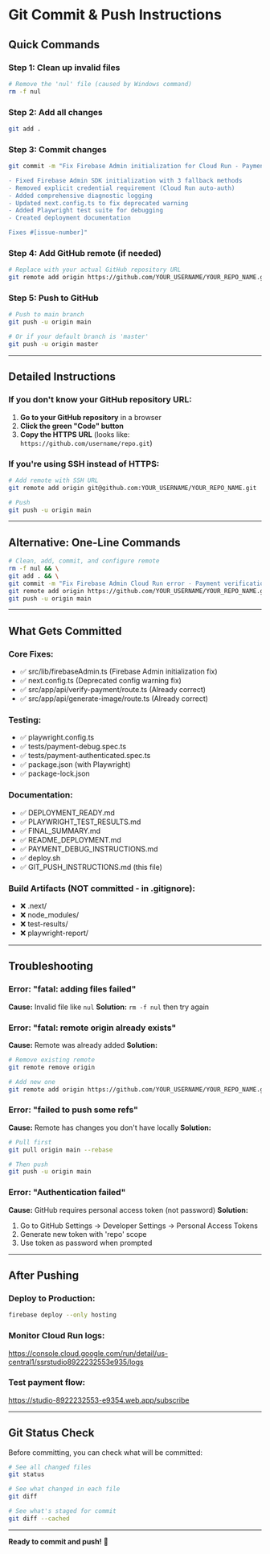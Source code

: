 # Git Commit & Push Instructions

## Quick Commands

### Step 1: Clean up invalid files
```bash
# Remove the 'nul' file (caused by Windows command)
rm -f nul
```

### Step 2: Add all changes
```bash
git add .
```

### Step 3: Commit changes
```bash
git commit -m "Fix Firebase Admin initialization for Cloud Run - Payment error resolved

- Fixed Firebase Admin SDK initialization with 3 fallback methods
- Removed explicit credential requirement (Cloud Run auto-auth)
- Added comprehensive diagnostic logging
- Updated next.config.ts to fix deprecated warning
- Added Playwright test suite for debugging
- Created deployment documentation

Fixes #[issue-number]"
```

### Step 4: Add GitHub remote (if needed)
```bash
# Replace with your actual GitHub repository URL
git remote add origin https://github.com/YOUR_USERNAME/YOUR_REPO_NAME.git
```

### Step 5: Push to GitHub
```bash
# Push to main branch
git push -u origin main

# Or if your default branch is 'master'
git push -u origin master
```

---

## Detailed Instructions

### If you don't know your GitHub repository URL:

1. **Go to your GitHub repository** in a browser
2. **Click the green "Code" button**
3. **Copy the HTTPS URL** (looks like: `https://github.com/username/repo.git`)

### If you're using SSH instead of HTTPS:

```bash
# Add remote with SSH URL
git remote add origin git@github.com:YOUR_USERNAME/YOUR_REPO_NAME.git

# Push
git push -u origin main
```

---

## Alternative: One-Line Commands

```bash
# Clean, add, commit, and configure remote
rm -f nul && \
git add . && \
git commit -m "Fix Firebase Admin Cloud Run error - Payment verification now works" && \
git remote add origin https://github.com/YOUR_USERNAME/YOUR_REPO_NAME.git && \
git push -u origin main
```

---

## What Gets Committed

### Core Fixes:
- ✅ src/lib/firebaseAdmin.ts (Firebase Admin initialization fix)
- ✅ next.config.ts (Deprecated config warning fix)
- ✅ src/app/api/verify-payment/route.ts (Already correct)
- ✅ src/app/api/generate-image/route.ts (Already correct)

### Testing:
- ✅ playwright.config.ts
- ✅ tests/payment-debug.spec.ts
- ✅ tests/payment-authenticated.spec.ts
- ✅ package.json (with Playwright)
- ✅ package-lock.json

### Documentation:
- ✅ DEPLOYMENT_READY.md
- ✅ PLAYWRIGHT_TEST_RESULTS.md
- ✅ FINAL_SUMMARY.md
- ✅ README_DEPLOYMENT.md
- ✅ PAYMENT_DEBUG_INSTRUCTIONS.md
- ✅ deploy.sh
- ✅ GIT_PUSH_INSTRUCTIONS.md (this file)

### Build Artifacts (NOT committed - in .gitignore):
- ❌ .next/
- ❌ node_modules/
- ❌ test-results/
- ❌ playwright-report/

---

## Troubleshooting

### Error: "fatal: adding files failed"
**Cause:** Invalid file like `nul`
**Solution:** `rm -f nul` then try again

### Error: "fatal: remote origin already exists"
**Cause:** Remote was already added
**Solution:**
```bash
# Remove existing remote
git remote remove origin

# Add new one
git remote add origin https://github.com/YOUR_USERNAME/YOUR_REPO_NAME.git
```

### Error: "failed to push some refs"
**Cause:** Remote has changes you don't have locally
**Solution:**
```bash
# Pull first
git pull origin main --rebase

# Then push
git push -u origin main
```

### Error: "Authentication failed"
**Cause:** GitHub requires personal access token (not password)
**Solution:**
1. Go to GitHub Settings → Developer Settings → Personal Access Tokens
2. Generate new token with 'repo' scope
3. Use token as password when prompted

---

## After Pushing

### Deploy to Production:
```bash
firebase deploy --only hosting
```

### Monitor Cloud Run logs:
https://console.cloud.google.com/run/detail/us-central1/ssrstudio8922232553e935/logs

### Test payment flow:
https://studio-8922232553-e9354.web.app/subscribe

---

## Git Status Check

Before committing, you can check what will be committed:
```bash
# See all changed files
git status

# See what changed in each file
git diff

# See what's staged for commit
git diff --cached
```

---

**Ready to commit and push!** 🚀
